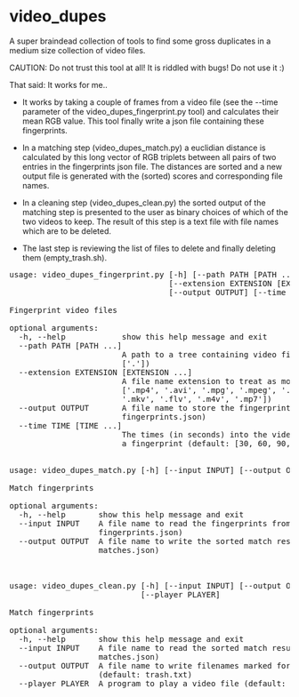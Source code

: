 # video_dupes

A super braindead collection of tools to find some gross duplicates in a medium size
collection of video files.

CAUTION: Do not trust this tool at all! It is riddled with bugs! Do not use it :)

That said: It works for me..

- It works by taking a couple of frames from a video file (see the --time parameter
of the video_dupes_fingerprint.py tool) and calculates their mean RGB value. This
tool finally write a json file containing these fingerprints.

- In a matching step (video_dupes_match.py) a euclidian distance is calculated by this long vector
of RGB triplets between all pairs of two entries in the fingerprints json file.
The distances are sorted and a new output file is generated with the (sorted) scores
and corresponding file names.

- In a cleaning step (video_dupes_clean.py) the sorted output of the matching step is presented to the
user as binary choices of which of the two videos to keep. The result of this step is
a text file with file names which are to be deleted.

- The last step is reviewing the list of files to delete and finally 
deleting them (empty_trash.sh).

<pre>
usage: video_dupes_fingerprint.py [-h] [--path PATH [PATH ...]]
                                  [--extension EXTENSION [EXTENSION ...]]
                                  [--output OUTPUT] [--time TIME [TIME ...]]

Fingerprint video files

optional arguments:
  -h, --help            show this help message and exit
  --path PATH [PATH ...]
                        A path to a tree containing video files (default:
                        ['.'])
  --extension EXTENSION [EXTENSION ...]
                        A file name extension to treat as movie file (default:
                        ['.mp4', '.avi', '.mpg', '.mpeg', '.wmv', '.mov',
                        '.mkv', '.flv', '.m4v', '.mp7'])
  --output OUTPUT       A file name to store the fingerprints to (default:
                        fingerprints.json)
  --time TIME [TIME ...]
                        The times (in seconds) into the video where to produce
                        a fingerprint (default: [30, 60, 90, 120])


usage: video_dupes_match.py [-h] [--input INPUT] [--output OUTPUT]

Match fingerprints

optional arguments:
  -h, --help       show this help message and exit
  --input INPUT    A file name to read the fingerprints from (default:
                   fingerprints.json)
  --output OUTPUT  A file name to write the sorted match results to (default:
                   matches.json)



usage: video_dupes_clean.py [-h] [--input INPUT] [--output OUTPUT]
                            [--player PLAYER]

Match fingerprints

optional arguments:
  -h, --help       show this help message and exit
  --input INPUT    A file name to read the sorted match results from (default:
                   matches.json)
  --output OUTPUT  A file name to write filenames marked for deletion to
                   (default: trash.txt)
  --player PLAYER  A program to play a video file (default: mplayer)
</pre>
